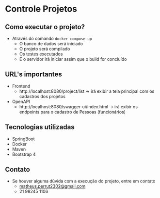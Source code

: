 # Controle Projetos

## Como executar o projeto?
- Através do comando `docker compose up`
  - O banco de dados será iniciado
  - O projeto será compilado
  - Os testes executados
  - E o servidor irá iniciar assim que o build for concluído

## URL's importantes
- Frontend
  - http://localhost:8080/project/list -> irá exibir a tela principal com os cadastros dos projetos
- OpenAPI
  - http://localhost:8080/swagger-ui/index.html -> irá exibir os endpoints para o cadastro de Pessoas (funcionários)

## Tecnologias utilizadas
- SpringBoot
- Docker
- Maven
- Bootstrap 4

## Contato
- Se houver alguma dúvida com a execução do projeto, entre em contato
  - matheus.perrut2302@gmail.com
  - 21 98245 1106
